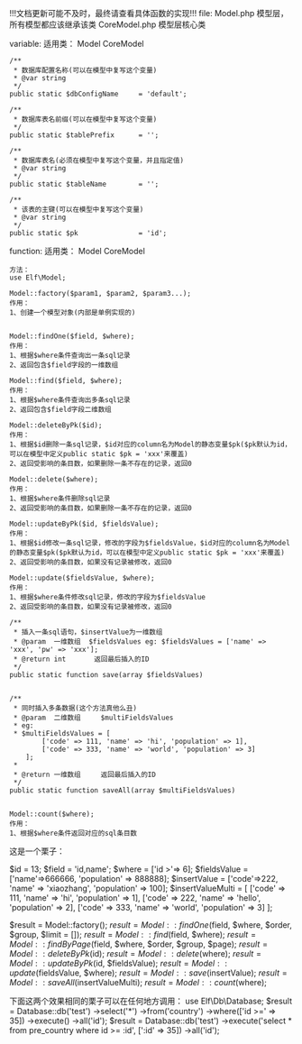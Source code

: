 !!!文档更新可能不及时，最终请查看具体函数的实现!!!
file:
	Model.php				模型层，所有模型都应该继承该类
	CoreModel.php			模型层核心类

variable:
	适用类：
	Model
	CoreModel

	/**
	 * 数据库配置名称(可以在模型中复写这个变量)
	 * @var string
	 */
	public static $dbConfigName 	= 'default';
	
	/**
	 * 数据库表名前缀(可以在模型中复写这个变量)
	 */
	public static $tablePrefix 		= '';

	/**
	 * 数据库表名(必须在模型中复写这个变量，并且指定值)
	 * @var string
	 */
	public static $tableName 		= '';
	
	/**
	 * 该表的主键(可以在模型中复写这个变量)
	 * @var string
	 */
	public static $pk 				= 'id';

function:
	适用类：
	Model
	CoreModel

	方法：
	use Elf\Model;

	Model::factory($param1, $param2, $param3...);
	作用：
	1、创建一个模型对象(内部是单例实现的)


	Model::findOne($field, $where);
	作用：
	1、根据$where条件查询出一条sql记录
	2、返回包含$field字段的一维数组

	Model::find($field, $where);
	作用：
	1、根据$where条件查询出多条sql记录
	2、返回包含$field字段二维数组

	Model::deleteByPk($id);
	作用：
	1、根据$id删除一条sql记录，$id对应的column名为Model的静态变量$pk($pk默认为id，可以在模型中定义public static $pk = 'xxx'来覆盖)
	2、返回受影响的条目数，如果删除一条不存在的记录，返回0

	Model::delete($where);
	作用：
	1、根据$where条件删除sql记录
	2、返回受影响的条目数，如果删除一条不存在的记录，返回0

	Model::updateByPk($id, $fieldsValue);
	作用：
	1、根据$id修改一条sql记录，修改的字段为$fieldsValue，$id对应的column名为Model的静态变量$pk($pk默认为id，可以在模型中定义public static $pk = 'xxx'来覆盖)
	2、返回受影响的条目数，如果没有记录被修改，返回0

	Model::update($fieldsValue, $where);
	作用：
	1、根据$where条件修改sql记录，修改的字段为$fieldsValue
	2、返回受影响的条目数，如果没有记录被修改，返回0

	/**
	 * 插入一条sql语句，$insertValue为一维数组
	 * @param  一维数组  $fieldsValues eg: $fieldsValues = ['name' => 'xxx', 'pw' => 'xxx'];
	 * @return int       返回最后插入的ID
	 */
	public static function save(array $fieldsValues)


	/**
	 * 同时插入多条数据(这个方法真他么丑)
	 * @param  二维数组 	$multiFieldsValues 
	 * eg:
	 * $multiFieldsValues = [
			['code' => 111, 'name' => 'hi', 'population' => 1],
			['code' => 333, 'name' => 'world', 'population' => 3]
		];
	 *
	 * @return 一维数组 	返回最后插入的ID    
	 */
	public static function saveAll(array $multiFieldsValues)


	Model::count($where);
	作用：
	1、根据$where条件返回对应的sql条目数






这是一个栗子：

$id    = 13;
$field = 'id,name';
$where = ['id >'=> 6];
$fieldsValue = ['name'=>666666, 'population' => 888888];
$insertValue = ['code'=>222, 'name' => 'xiaozhang', 'population' => 100];
$insertValueMulti = [
	['code' => 111, 'name' => 'hi', 'population' => 1],
	['code' => 222, 'name' => 'hello', 'population' => 2],
	['code' => 333, 'name' => 'world', 'population' => 3]
];


$result = Model::factory();
$result = Model::findOne($field, $where, $order, $group, $limit = []);
$result = Model::find($field, $where);
$result = Model::findByPage($field, $where, $order, $group, $page);
$result = Model::deleteByPk($id);
$result = Model::delete($where);
$result = Model::updateByPk($id, $fieldsValue);
$result = Model::update($fieldsValue, $where);
$result = Model::save($insertValue);
$result = Model::saveAll($insertValueMulti);
$result = Model::count($where);


下面这两个效果相同的栗子可以在任何地方调用：
use Elf\Db\Database;
$result = Database::db('test')
					->select('*')
					->from('country')
					->where(['id >=' => 35])
					->execute()
					->all('id');
$result = Database::db('test')
					->execute('select * from pre_country where id >= :id', [':id' => 35])
					->all('id');
